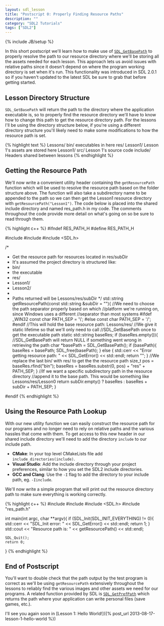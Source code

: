 ```yaml
---
layout: sdl_lesson
title: "Postscript 0: Properly Finding Resource Paths"
description: ""
category: "SDL2 Tutorials"
tags: ["SDL2"]
---
```

{% include JB/setup %}

In this short postscript we'll learn how to make use of [`SDL_GetBasePath`](https://wiki.libsdl.org/SDL_GetBasePath) to
properly resolve the path to our resource directory where we'll be storing all the assets needed for each lesson.
This approach lets us avoid issues with relative paths since it doesn't depend on where the program working
directory is set when it's run. This functionality was introduced in SDL 2.0.1 so if you haven't updated to the latest SDL
be sure to grab that before getting started.

<!--more-->

Lesson Directory Structure
-
`SDL_GetBasePath` will return the path to the directory where the application executable is, so to properly find the resource
directory we'll have to know how to change this path to get the resource directory path. For the lessons I'll be using
the directory structure below, if you're using a different directory structure you'll likely need to make some
modifications to how the resource path is set.

{% highlight text %}
Lessons/
    bin/
        executables in here
    res/
        Lesson1/
            Lesson 1's assets are stored here
    Lesson1/
        src/
            Lesson 1's source code
    include/
        Headers shared between lessons
{% endhighlight %}

Getting the Resource Path
-
We'll now write a convenient utility header containing the `getResourcePath` function which will be used to resolve
the resource path based on the folder structure above. The function will also take a subdirectory name to be
appended to the path so we can then get the Lesson1 resource directory with `getResourcePath("Lesson1")`. The code
below is placed into the shared include directory and named res\_path.h in my code. The comments throughout the code
provide more detail on what's going on so be sure to read through them.

{% highlight c++ %}
#ifndef RES_PATH_H
#define RES_PATH_H

#include <iostream>
#include <string>
#include <SDL.h>

/*
 * Get the resource path for resources located in res/subDir
 * It's assumed the project directory is structured like:
 * bin/
 *  the executable
 * res/
 *  Lesson1/
 *  Lesson2/
 *
 * Paths returned will be Lessons/res/subDir
 */
std::string getResourcePath(const std::string &subDir = ""){
	//We need to choose the path separator properly based on which
	//platform we're running on, since Windows uses a different
	//separator than most systems
#ifdef _WIN32
	const char PATH_SEP = '\\';
#else
	const char PATH_SEP = '/';
#endif
	//This will hold the base resource path: Lessons/res/
	//We give it static lifetime so that we'll only need to call
	//SDL_GetBasePath once to get the executable path
	static std::string baseRes;
	if (baseRes.empty()){
		//SDL_GetBasePath will return NULL if something went wrong in retrieving the path
		char *basePath = SDL_GetBasePath();
		if (basePath){
			baseRes = basePath;
			SDL_free(basePath);
		}
		else {
			std::cerr << "Error getting resource path: " << SDL_GetError() << std::endl;
			return "";
		}
		//We replace the last bin/ with res/ to get the the resource path
		size_t pos = baseRes.rfind("bin");
		baseRes = baseRes.substr(0, pos) + "res" + PATH_SEP;
	}
	//If we want a specific subdirectory path in the resource directory
	//append it to the base path. This would be something like Lessons/res/Lesson0
	return subDir.empty() ? baseRes : baseRes + subDir + PATH_SEP;
}

#endif
{% endhighlight %}
<br />

Using the Resource Path Lookup
-
With our new utility function we can easily construct the resource path for our programs and no longer need to rely
on relative paths and the various hassles that come with them. To get access to this new header in our shared include
directory we'll need to add the directory `include` to our include path.

- **CMake**: In your top level CMakeLists file add `include_directories(include)`.
- **Visual Studio**: Add the include directory through your project preferences, similar to how you set the SDL2
include directories.
- **GCC and Clang**: Use the `-I` flag to add the directory to your include path, eg. `-Iinclude`.

We'll now write a simple program that will print out the resource directory path to make sure everything is working correctly.

{% highlight c++ %}
#include <iostream>
#include <string>
#include <SDL.h>
#include "res_path.h"

int main(int argc, char **argv){
	if (SDL_Init(SDL_INIT_EVERYTHING) != 0){
		std::cerr << "SDL_Init error: " << SDL_GetError() << std::endl;
		return 1;
	}
	std::cout << "Resource path is: " << getResourcePath() << std::endl;

	SDL_Quit();
	return 0;
}
{% endhighlight %}

End of Postscript
-
You'll want to double check that the path output by the test program is correct as we'll be using `getResourcePath` extensively
throughout the lessons to reliably find the various images and other assets we need for our programs. A related function
provided by SDL is [`SDL_GetPrefPath`](https://wiki.libsdl.org/SDL_GetPrefPath) which returns the path where your application
can write personal files (save games, etc.).

I'll see you again soon in [Lesson 1: Hello World!]({% post_url 2013-08-17-lesson-1-hello-world %})


